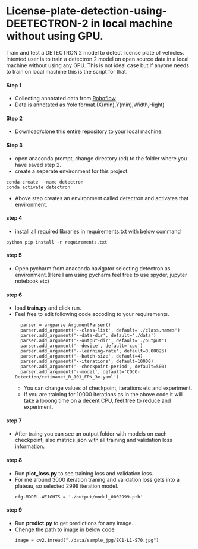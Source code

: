 # License-plate-detection-using-DEETECTRON-2 in local machine without using GPU.
Train and test a DETECTRON 2 model to detect license plate of vehicles. Intented user is to train a detectron 2 model on open source data in a local machine without using any GPU. This is not ideal case but if anyone needs to train on local machine this is the script for that.

#### Step 1
- Collecting annotated data from [Roboflow](https://universe.roboflow.com/ppmg-burgas/alpr-yolov8/dataset/4)
- Data is annotated as Yolo format.(X(min),Y(min),Width,Hight)


#### Step 2
- Download/clone this entire repository to your local machine.

#### Step 3
- open anaconda prompt, change directory (cd) to the folder where you have saved step 2.
- create a seperate environment for this project.

```
conda create --name detectron
conda activate detectron
```
- Above step creates an environment called detectron and activates that environment.

#### step 4
- install all required libraries in requirements.txt with below command
```
python pip install -r requirements.txt
```
#### step 5
- Open pycharm from anaconda navigator selecting detectron as environment.(Here I am using pycharm feel free to use spyder, jupyter notebook etc)

#### step 6
- load **train.py** and click run.
- Feel free to edit following code accoding to your requirements.
  ```
    parser = argparse.ArgumentParser()
    parser.add_argument('--class-list', default='./class.names')
    parser.add_argument('--data-dir', default='./data')
    parser.add_argument('--output-dir', default='./output')
    parser.add_argument('--device', default='cpu')
    parser.add_argument('--learning-rate', default=0.00025)
    parser.add_argument('--batch-size', default=4)
    parser.add_argument('--iterations', default=10000)
    parser.add_argument('--checkpoint-period', default=500)
    parser.add_argument('--model', default='COCO-Detection/retinanet_R_101_FPN_3x.yaml')
  ```
  - You can change values of checkpoint, iterations etc and experiment.
  - If you are training for 10000 iterations as in the above code it will take a looong time on a decent CPU, feel free to reduce and experiment.
#### step 7
- After traing you can see an output folder with models on each checkpoint, also matrics.json with all training and validation loss information.

#### step 8
- Run **plot_loss.py** to see training loss and validation loss.
- For me around 3000 iteration traning and validation loss gets into a plateau, so selected 2999 iteration model.
  ```
  cfg.MODEL.WEIGHTS = './output/model_0002999.pth'
  ```

#### step 9
- Run **predict.py** to get predictions for any image.
- Chenge the path to image in below code
  ```
  image = cv2.imread("./data/sample_jpg/EC1-L1-S70.jpg")
  ```
  
  
  



